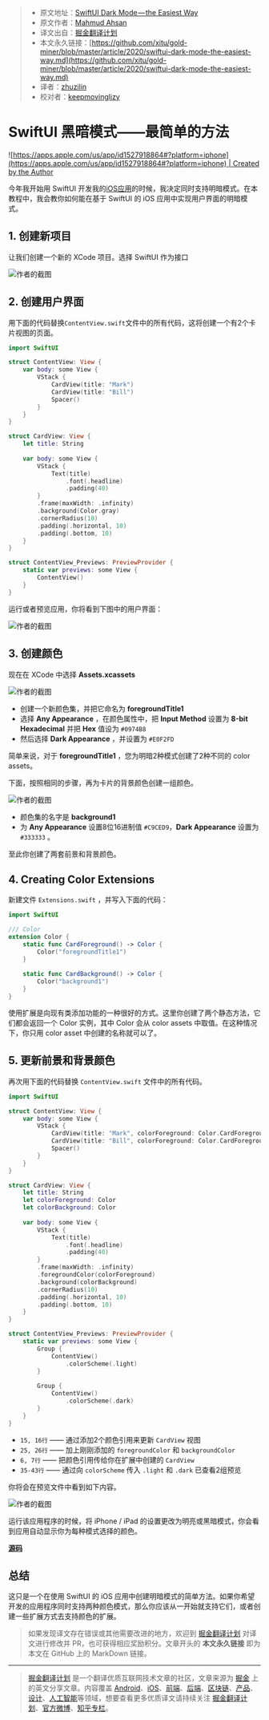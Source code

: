> * 原文地址：[SwiftUI Dark Mode — the Easiest Way](https://medium.com/level-up-programming/swiftui-dark-mode-the-easiest-way-81e48d055189)
> * 原文作者：[Mahmud Ahsan](https://medium.com/@mahmudahsan)
> * 译文出自：[掘金翻译计划](https://github.com/xitu/gold-miner)
> * 本文永久链接：[https://github.com/xitu/gold-miner/blob/master/article/2020/swiftui-dark-mode-the-easiest-way.md](https://github.com/xitu/gold-miner/blob/master/article/2020/swiftui-dark-mode-the-easiest-way.md)
> * 译者：[zhuzilin](https://github.com/zhuzilin)
> * 校对者：[keepmovingljzy](https://github.com/keepmovingljzy)

# SwiftUI 黑暗模式——最简单的方法

![[https://apps.apple.com/us/app/id1527918864#?platform=iphone](https://apps.apple.com/us/app/id1527918864#?platform=iphone) | Created by the Author](https://cdn-images-1.medium.com/max/8892/1*LC-CTl772dBIs3uQkV30OQ.png)

今年我开始用 SwiftUI 开发我的[iOS应用](https://apps.apple.com/us/app/id1527918864#?platform=iphone)的时候，我决定同时支持明暗模式。在本教程中，我会教你如何能在基于 SwiftUI 的 iOS 应用中实现用户界面的明暗模式。

## 1. 创建新项目

让我们创建一个新的 XCode 项目。选择 SwiftUI 作为接口

![作者的截图](https://cdn-images-1.medium.com/max/3076/1*_8O1KIZtxqQY4RjmXKy8VA.png)

## 2. 创建用户界面

用下面的代码替换`ContentView.swift`文件中的所有代码，这将创建一个有2个卡片视图的页面。

```Swift
import SwiftUI

struct ContentView: View {
    var body: some View {
        VStack {
            CardView(title: "Mark")
            CardView(title: "Bill")
            Spacer()
        }
    }
}

struct CardView: View {
    let title: String
    
    var body: some View {
        VStack {
            Text(title)
                .font(.headline)
                .padding(40)
        }
        .frame(maxWidth: .infinity)
        .background(Color.gray)
        .cornerRadius(10)
        .padding(.horizontal, 10)
        .padding(.bottom, 10)
    }
}

struct ContentView_Previews: PreviewProvider {
    static var previews: some View {
        ContentView()
    }
}
```

运行或者预览应用，你将看到下图中的用户界面：

![作者的截图](https://cdn-images-1.medium.com/max/4304/1*BOR-JpVnjbcRDDJ042-mNA.png)

## 3. 创建颜色

现在在 XCode 中选择 **Assets.xcassets**

![作者的截图](https://cdn-images-1.medium.com/max/5276/1*rNLYzlepGHGfhUkxIYe-zQ.png)

* 创建一个新颜色集，并把它命名为 **foregroundTitle1**
* 选择 **Any Appearance** ，在颜色属性中，把 **Input Method** 设置为 **8-bit Hexadecimal** 并把 **Hex** 值设为 `#0974B8`
* 然后选择 **Dark Appearance** ，并设置为 `#E0F2FD`

简单来说，对于 **foregroundTitle1** ，您为明暗2种模式创建了2种不同的 color assets。

下面，按照相同的步骤，再为卡片的背景颜色创建一组颜色。

![作者的截图](https://cdn-images-1.medium.com/max/5204/1*1RCPFYlfxnXoho9onw7E0Q.png)

* 颜色集的名字是 **background1**
* 为 **Any Appearance** 设置8位16进制值 `#C9CED9`，**Dark Appearance** 设置为 `#333333` 。

至此你创建了两套前景和背景颜色。

## 4. Creating Color Extensions

新建文件 `Extensions.swift` ，并写入下面的代码：

```Swift
import SwiftUI

/// Color
extension Color {
    static func CardForeground() -> Color {
        Color("foregroundTitle1")
    }
    
    static func CardBackground() -> Color {
        Color("background1")
    }
}
```

使用扩展是向现有类添加功能的一种很好的方式。这里你创建了两个静态方法，它们都会返回一个 Color 实例，其中 Color 会从 color assets 中取值。在这种情况下，你只用 color asset 中创建的名称就可以了。

## 5. 更新前景和背景颜色

再次用下面的代码替换 `ContentView.swift` 文件中的所有代码。

```Swift
import SwiftUI

struct ContentView: View {
    var body: some View {
        VStack {
            CardView(title: "Mark", colorForeground: Color.CardForeground(), colorBackground: Color.CardBackground())
            CardView(title: "Bill", colorForeground: Color.CardForeground(), colorBackground: Color.CardBackground())
            Spacer()
        }
    }
}

struct CardView: View {
    let title: String
    let colorForeground: Color
    let colorBackground: Color
    
    var body: some View {
        VStack {
            Text(title)
                .font(.headline)
                .padding(40)
        }
        .frame(maxWidth: .infinity)
        .foregroundColor(colorForeground)
        .background(colorBackground)
        .cornerRadius(10)
        .padding(.horizontal, 10)
        .padding(.bottom, 10)
    }
}

struct ContentView_Previews: PreviewProvider {
    static var previews: some View {
        Group {
            ContentView()
                .colorScheme(.light)
        }
        
        Group {
            ContentView()
                .colorScheme(.dark)
        }
    }
}
```

* `15, 16行` —— 通过添加2个颜色引用来更新 `CardView` 视图
* `25, 26行` —— 加上刚刚添加的 `foregroundColor` 和 `backgroundColor`
* `6, 7行`   —— 把颜色引用传给你在扩展中创建的 `CardView`
* `35-43行`  —— 通过向 `colorScheme` 传入 `.light` 和 `.dark` 已查看2组预览

你将会在预览文件中看到如下内容。

![作者的截图](https://cdn-images-1.medium.com/max/4428/1*8z7UNF0r2QKSZI8IXOg1-A.png)

运行该应用程序的时候，将 iPhone / iPad 的设置更改为明亮或黑暗模式，你会看到应用自动显示你为每种模式选择的颜色。

[**源码**](https://github.com/mahmudahsan/iOS-Swift-SwiftUI/tree/master/SwiftUI/lightdarkmode/LightDarkMode)

## 总结

这只是一个在使用 SwiftUI 的 iOS 应用中创建明暗模式的简单方法。如果你希望开发的应用程序同时支持两种颜色模式，那么你应该从一开始就支持它们，或者创建一些扩展方式去支持颜色的扩展。

> 如果发现译文存在错误或其他需要改进的地方，欢迎到 [掘金翻译计划](https://github.com/xitu/gold-miner) 对译文进行修改并 PR，也可获得相应奖励积分。文章开头的 **本文永久链接** 即为本文在 GitHub 上的 MarkDown 链接。

---

> [掘金翻译计划](https://github.com/xitu/gold-miner) 是一个翻译优质互联网技术文章的社区，文章来源为 [掘金](https://juejin.im) 上的英文分享文章。内容覆盖 [Android](https://github.com/xitu/gold-miner#android)、[iOS](https://github.com/xitu/gold-miner#ios)、[前端](https://github.com/xitu/gold-miner#前端)、[后端](https://github.com/xitu/gold-miner#后端)、[区块链](https://github.com/xitu/gold-miner#区块链)、[产品](https://github.com/xitu/gold-miner#产品)、[设计](https://github.com/xitu/gold-miner#设计)、[人工智能](https://github.com/xitu/gold-miner#人工智能)等领域，想要查看更多优质译文请持续关注 [掘金翻译计划](https://github.com/xitu/gold-miner)、[官方微博](http://weibo.com/juejinfanyi)、[知乎专栏](https://zhuanlan.zhihu.com/juejinfanyi)。
